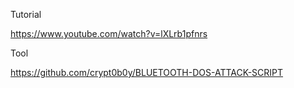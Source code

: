 Tutorial

https://www.youtube.com/watch?v=lXLrb1pfnrs


Tool

https://github.com/crypt0b0y/BLUETOOTH-DOS-ATTACK-SCRIPT
